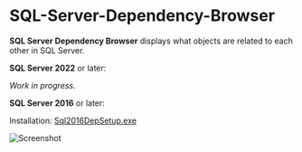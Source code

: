 # SQL-Server-Dependency-Browser

**SQL Server Dependency Browser** displays what objects are related to each other in SQL Server.

**SQL Server 2022** or later:

*Work in progress.*

**SQL Server 2016** or later:

Installation: [Sql2016DepSetup.exe](http://winsoft.se/files/Sql2016DepSetup.exe)

![Screenshot](http://winsoft.se/images/sqldep.jpg "Screenshot")

